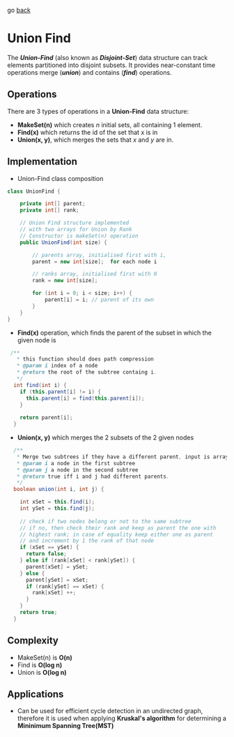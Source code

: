go [back](GREEDY-MENU.md)
# Union Find

The <b><i>Union-Find</i></b> (also known as <b><i>Disjoint-Set</i></b>) data structure can track elements
partitioned into disjoint subsets. It provides near-constant time operations merge
(<b><i>union</i></b>) and contains (<b><i>find</i></b>) operations.

## Operations

There are 3 types of operations in a **Union-Find** data structure:
* **MakeSet(n)** which creates *n* initial sets, all containing 1 element.
* **Find(x)** which returns the id of the set that x is in
* **Union(x, y)**, which merges the sets that *x* and *y* are in.

## Implementation

* Union-Find class composition

```java 
class UnionFind {

    private int[] parent;
    private int[] rank;

    // Union Find structure implemented 
    // with two arrays for Union by Rank
    // Constructor is makeSet(n) operation
    public UnionFind(int size) {

        // parents array, initialised first with i,
        parent = new int[size];  for each node i

        // ranks array, initialised first with 0
        rank = new int[size]; 

        for (int i = 0; i < size; i++) {
            parent[i] = i; // parent of its own
        }
    }
}
```

* **Find(x)** operation, which finds the parent of the subset in which the given node is 

```java
 /**
   * this function should does path compression
   * @param i index of a node
   * @return the root of the subtree containg i.
   */
  int find(int i) {
    if (this.parent[i] != i) {
      this.parent[i] = find(this.parent[i]);
    }
    
    return parent[i];
  }
```

* **Union(x, y)** which merges the 2 subsets of the 2 given nodes

```java
  /**
   * Merge two subtrees if they have a different parent, input is array indices
   * @param i a node in the first subtree
   * @param j a node in the second subtree
   * @return true iff i and j had different parents.
   */
  boolean union(int i, int j) {

    int xSet = this.find(i);
    int ySet = this.find(j);
    
    // check if two nodes belong or not to the same subtree
    // if no, then check their rank and keep as parent the one with 
    // highest rank; in case of equality keep either one as parent 
    // and increment by 1 the rank of that node
    if (xSet == ySet) {
      return false;
    } else if (rank[xSet] < rank[ySet]) {
      parent[xSet] = ySet;
    } else {
      parent[ySet] = xSet;
      if (rank[ySet] == xSet) {
        rank[xSet] ++;
      }
    }
    return true;
  }
```
## Complexity 

* MakeSet(n) is **O(n)**
* Find is **O(log n)**
* Union is **O(log n)**

## Applications 

* Can be used for efficient cycle detection in an undirected graph, therefore it is used when applying **Kruskal's algorithm** for determining a **Mininimum Spanning Tree(MST)**